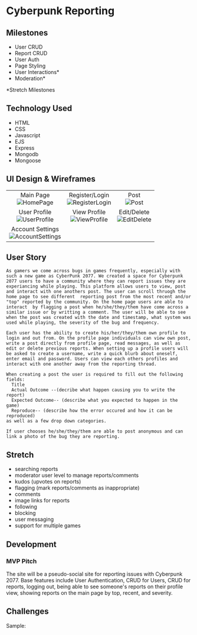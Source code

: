 # Cyberpunk Reporting

<h2>Milestones</h2>

- User CRUD
- Report CRUD
- User Auth
- Page Styling
- User Interactions*
- Moderation*
 
 *Stretch Milestones
 

<h2>Technology Used</h2>

* HTML
* CSS
* Javascript
* EJS
* Express
* Mongodb
* Mongoose

<h2>UI Design & Wireframes</h2>

||||
|:-------------------------:|:-------------------------:|:-------------------------:|
|Main Page <br> ![HomePage](https://i.imgur.com/js3xuE8m.png)| Register/Login <br> ![RegisterLogin](https://i.imgur.com/XArxFcCm.png)| Post <br> ![Post](https://i.imgur.com/HY0XWhYm.png)|
| User Profile <br> ![UserProfile](https://i.imgur.com/9kOHPG1m.png)| View Profile <br> ![ViewProfile](https://i.imgur.com/rMVgjbqm.png)| Edit/Delete <br> ![EditDelete](https://i.imgur.com/wrwZLChm.png)|
| Account Settings <br> ![AccountSettings](https://i.imgur.com/VpoFaPKm.png)|


<h2>User Story</h2>

    As gamers we come across bugs in games frequently, especially with such a new game as CyberPunk 2077. We created a space for Cyberpunk 2077 users to have a community where they can report issues they are experiancing while playing. This platform allows users to view, post and interact with one anothers post. The user can scroll thruogh the home page to see different  reporting post from the most recent and/or "top" reported by the community. On the home page users are able to interact  by flagging a post when he/she/they/them have come across a similar issue or by writting a comment. The user will be able to see when the post was created with the date and timestamp, what system was used while playing, the severity of the bug and frequency.  

    Each user has the ability to create his/her/they/them own profile to login and out from. On the profile page individuals can view own post, write a post directly from profile page, read messages, as well as edit or delete previous reports. When setting up a profile users will be asked to create a username, write a quick blurb about oneself, enter email and password. Users can view each others profiles and interact with one another away from the reporting thread. 

    When creating a post the user is required to fill out the following fields:
      Title
      Actual Outcome --(decribe what happen causing you to write the report)
      Expected Outcome-- (describe what you expected to happen in the game)
      Reproduce-- (describe how the error occured and how it can be reproduced)
    as well as a few drop down categories.
    
    If user chooses he/she/they/them are able to post anonymous and can link a photo of the bug they are reporting.
   



<h2>Stretch</h2>

- searching reports
- moderator user level to manage reports/comments
- kudos (upvotes on reports)
- flagging (mark reports/comments as inappropriate)
- comments
- image links for reports
- following
- blocking
- user messaging
- support for multiple games


<h2>Development</h2>
<h3> MVP Pitch </h3>

The site will be a pseudo-social site for reporting issues with Cyberpunk 2077. Base features include User Authentication, CRUD for Users, CRUD for reports, logging out, being able to see someone's reports on their profile view, showing reports on the main page by top, recent, and severity.


<h2>Challenges</h2>


Sample:
```javscript

```
